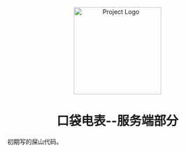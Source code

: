 <div align="center">
  <img src="https://pic.imgdb.cn/item/66a3ac61d9c307b7e9b6cf46.webp" alt="Project Logo" width="200"/>
  <h1>口袋电表--服务端部分</h1>
</div>

初期写的屎山代码。